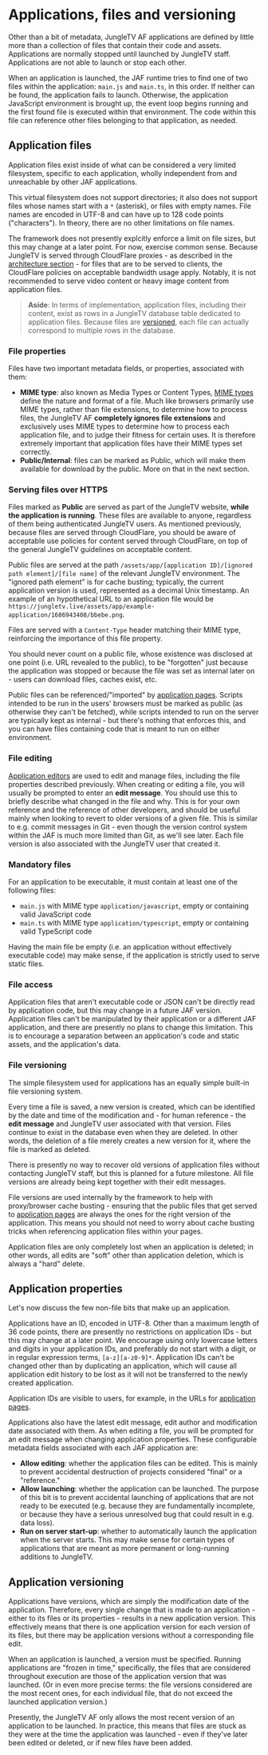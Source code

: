 # Applications, files and versioning

Other than a bit of metadata, JungleTV AF applications are defined by little more than a collection of files that contain their code and assets.
Applications are normally stopped until launched by JungleTV staff.
Applications are not able to launch or stop each other.

When an application is launched, the JAF runtime tries to find one of two files within the application: `main.js` and `main.ts`, in this order.
If neither can be found, the application fails to launch.
Otherwise, the application JavaScript environment is brought up, the event loop begins running and the first found file is executed within that environment.
The code within this file can reference other files belonging to that application, as needed.

## Application files

Application files exist inside of what can be considered a very limited filesystem, specific to each application, wholly independent from and unreachable by other JAF applications.

This virtual filesystem does not support directories; it also does not support files whose names start with a `*` (asterisk), or files with empty names.
File names are encoded in UTF-8 and can have up to 128 code points ("characters").
In theory, there are no other limitations on file names.

The framework does not presently explcitly enforce a limit on file sizes, but this may change at a later point.
For now, exercise common sense.
Because JungleTV is served through CloudFlare proxies - as described in the [architecture section](./architecture.md) - for files that are to be served to clients, the CloudFlare policies on acceptable bandwidth usage apply.
Notably, it is not recommended to serve video content or heavy image content from application files.

> **Aside**: In terms of implementation, application files, including their content, exist as rows in a JungleTV database table dedicated to application files.
> Because files are [versioned](#file-versioning), each file can actually correspond to multiple rows in the database.

### File properties

Files have two important metadata fields, or properties, associated with them:

- **MIME type**: also known as Media Types or Content Types, [MIME types](https://developer.mozilla.org/en-US/docs/Web/HTTP/Basics_of_HTTP/MIME_types) define the nature and format of a file.
  Much like browsers primarily use MIME types, rather than file extensions, to determine how to process files, the JungleTV AF **completely ignores file extensions** and exclusively uses MIME types to determine how to process each application file, and to judge their fitness for certain uses.
  It is therefore extremely important that application files have their MIME types set correctly.
- **Public/Internal**: files can be marked as Public, which will make them available for download by the public.
  More on that in the next section.

### Serving files over HTTPS

Files marked as **Public** are served as part of the JungleTV website, **while the application is running**.
These files are available to anyone, regardless of them being authenticated JungleTV users.
As mentioned previously, because files are served through CloudFlare, you should be aware of acceptable use policies for content served through CloudFlare, on top of the general JungleTV guidelines on acceptable content.

Public files are served at the path `/assets/app/[application ID]/[ignored path element]/[file name]` of the relevant JungleTV environment.
The "ignored path element" is for cache busting; typically, the current application version is used, represented as a decimal Unix timestamp.
An example of an hypothetical URL to an application file would be `https://jungletv.live/assets/app/example-application/1686943408/bbebe.png`.

Files are served with a `Content-Type` header matching their MIME type, reinforcing the importance of this file property.

You should never count on a public file, whose existence was disclosed at one point (i.e. URL revealed to the public), to be "forgotten" just because the application was stopped or because the file was set as internal later on - users can download files, caches exist, etc.

Public files can be referenced/"imported" by [application pages](./pages.md).
Scripts intended to be run in the users' browsers must be marked as public (as otherwise they can't be fetched), while scripts intended to run on the server are typically kept as internal - but there's nothing that enforces this, and you can have files containing code that is meant to run on either environment.

### File editing

[Application editors](./editors.md) are used to edit and manage files, including the file properties described previously.
When creating or editing a file, you will usually be prompted to enter an **edit message**.
You should use this to briefly describe what changed in the file and why.
This is for your own reference and the reference of other developers, and should be useful mainly when looking to revert to older versions of a given file.
This is similar to e.g. commit messages in Git - even though the version control system within the JAF is much more limited than Git, as we'll see later.
Each file version is also associated with the JungleTV user that created it.

### Mandatory files

For an application to be executable, it must contain at least one of the following files:
- `main.js` with MIME type `application/javascript`, empty or containing valid JavaScript code
- `main.ts` with MIME type `application/typescript`, empty or containing valid TypeScript code

Having the main file be empty (i.e. an application without effectively executable code) may make sense, if the application is strictly used to serve static files.

### File access
Application files that aren't executable code or JSON can't be directly read by application code, but this may change in a future JAF version.
Application files can't be manipulated by their application or a different JAF application, and there are presently no plans to change this limitation.
This is to encourage a separation between an application's code and static assets, and the application's data.

### File versioning

The simple filesystem used for applications has an equally simple built-in file versioning system.

Every time a file is saved, a new version is created, which can be identified by the date and time of the modification and - for human reference - the **edit message** and JungleTV user associated with that version.
Files continue to exist in the database even when they are deleted.
In other words, the deletion of a file merely creates a new version for it, where the file is marked as deleted.

There is presently no way to recover old versions of application files without contacting JungleTV staff, but this is planned for a future milestone.
All file versions are already being kept together with their edit messages.

File versions are used internally by the framework to help with proxy/browser cache busting - ensuring that the public files that get served to [application pages](./pages.md) are always the ones for the right version of the application.
This means you should not need to worry about cache busting tricks when referencing application files within your pages.

Application files are only completely lost when an application is deleted; in other words, all edits are "soft" other than application deletion, which is always a "hard" delete.

## Application properties

Let's now discuss the few non-file bits that make up an application.

Applications have an ID, encoded in UTF-8.
Other than a maximum length of 36 code points, there are presently no restrictions on application IDs - but this may change at a later point.
We encourage using only lowercase letters and digits in your application IDs, and preferably do not start with a digit, or in regular expression terms, `[a-z][a-z0-9]*`.
Application IDs can't be changed other than by duplicating an application, which will cause all application edit history to be lost as it will not be transferred to the newly created application.

Application IDs are visible to users, for example, in the URLs for [application pages](./pages.md).

Applications also have the latest edit message, edit author and modification date associated with them.
As when editing a file, you will be prompted for an edit message when changing application properties.
These configurable metadata fields associated with each JAF application are:

- **Allow editing**: whether the application files can be edited.
  This is mainly to prevent accidental destruction of projects considered "final" or a "reference."
- **Allow launching**: whether the application can be launched.
  The purpose of this bit is to prevent accidental launching of applications that are not ready to be executed (e.g. because they are fundamentally incomplete, or because they have a serious unresolved bug that could result in e.g. data loss).
- **Run on server start-up**: whether to automatically launch the application when the server starts.
  This may make sense for certain types of applications that are meant as more permanent or long-running additions to JungleTV.

## Application versioning

Applications have versions, which are simply the modification date of the application.
Therefore, every single change that is made to an application - either to its files or its properties - results in a new application version.
This effectively means that there is one application version for each version of its files, but there may be application versions without a corresponding file edit.

When an application is launched, a version must be specified.
Running applications are "frozen in time," specifically, the files that are considered throughout execution are those of the application version that was launched.
(Or in even more precise terms: the file versions considered are the most recent ones, for each individual file, that do not exceed the launched application version.)

Presently, the JungleTV AF only allows the most recent version of an application to be launched.
In practice, this means that files are stuck as they were at the time the application was launched - even if they've later been edited or deleted, or if new files have been added.
